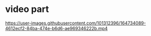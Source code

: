 # video part


https://user-images.githubusercontent.com/101312396/164734089-4612ecf2-84ba-474e-b6d6-ae969346222b.mp4



